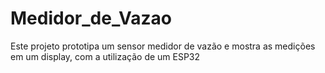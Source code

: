 # Medidor_de_Vazao
Este projeto prototipa um sensor medidor de vazão e mostra as medições em um display, com a utilização de um ESP32
